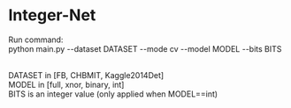 # Integer-Net
Run command: <br />
python main.py --dataset DATASET --mode cv --model MODEL --bits BITS <br />
<br />

DATASET in [FB, CHBMIT, Kaggle2014Det] <br />
MODEL in [full, xnor, binary, int] <br />
BITS is an integer value (only applied when MODEL==int) <br />
